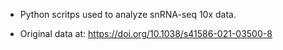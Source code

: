 

- Python scritps used to analyze snRNA-seq 10x data.

- Original data at: <https://doi.org/10.1038/s41586-021-03500-8>




